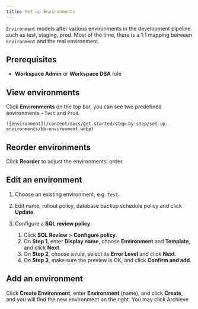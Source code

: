 ```yaml
---
title: Set up Environments
---
```


`Environment` models after various environments in the development pipeline such as test, staging, prod. Most of the time, there is a 1:1 mapping between `Environment` and the real environment.


## Prerequisites

- **Workspace Admin** or **Workspace DBA** role

## View environments
Click **Environments** on the top bar, you can see two predefined environments - `Test` and `Prod`.

    ![environment](/content/docs/get-started/step-by-step/set-up-environments/bb-environment.webp)

## Reorder environments

Click **Reorder** to adjust the environments' order.

## Edit an environment

1. Choose an existing environment, e.g. `Test`.
2. Edit name, rollout policy, database backup schedule policy and click **Update**.
3. Configure a **SQL review policy**.

   1. Click **SQL Review** > **Configure policy**.
   2. On **Step 1**, enter **Display name**, choose **Environment** and **Template**, and click **Next**.
   3. On **Step 2**, choose a rule, select its **Error Level** and click **Next**.
   4. On **Step 3**, make sure the preview is OK, and click **Confirm and add**.

## Add an environment

Click **Create Environment**, enter **Environment** (name), and click **Create**, and you will find the new environment on the right.
You may click Archieve 